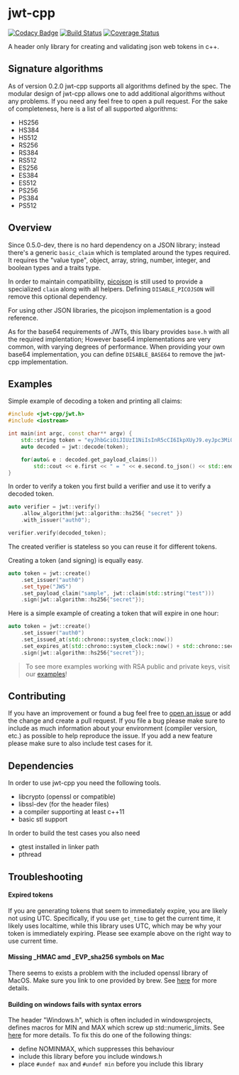 # jwt-cpp

[![Codacy Badge](https://api.codacy.com/project/badge/Grade/5f7055e294744901991fd0a1620b231d)](https://app.codacy.com/app/Thalhammer/jwt-cpp?utm_source=github.com&utm_medium=referral&utm_content=Thalhammer/jwt-cpp&utm_campaign=Badge_Grade_Settings)
[![Build Status](https://travis-ci.com/Thalhammer/jwt-cpp.svg?branch=master)](https://travis-ci.com/Thalhammer/jwt-cpp)
[![Coverage Status](https://coveralls.io/repos/github/Thalhammer/jwt-cpp/badge.svg?branch=master)](https://coveralls.io/github/Thalhammer/jwt-cpp?branch=master)

A header only library for creating and validating json web tokens in c++.

## Signature algorithms
As of version 0.2.0 jwt-cpp supports all algorithms defined by the spec. The modular design of jwt-cpp allows one to add additional algorithms without any problems. If you need any feel free to open a pull request.
For the sake of completeness, here is a list of all supported algorithms:
* HS256
* HS384
* HS512
* RS256
* RS384
* RS512
* ES256
* ES384
* ES512
* PS256
* PS384
* PS512

## Overview
Since 0.5.0-dev, there is no hard dependency on a JSON library; instead there's a generic `basic_claim` which is templated around the types required. It requires the "value type", object, array, string, number, integer, and boolean types and a traits type.

In order to maintain compatibility, [picojson](https://github.com/kazuho/picojson) is still used to provide a specialized `claim` along with all helpers. Defining `DISABLE_PICOJSON` will remove this optional dependency.

For using other JSON libraries, the picojson implementation is a good reference.

As for the base64 requirements of JWTs, this libary provides `base.h` with all the required implentation; However base64 implementations are very common, with varying degrees of performance. When providing your own base64 implementation, you can define `DISABLE_BASE64` to remove the jwt-cpp implementation.

## Examples
Simple example of decoding a token and printing all claims:
```c++
#include <jwt-cpp/jwt.h>
#include <iostream>

int main(int argc, const char** argv) {
	std::string token = "eyJhbGciOiJIUzI1NiIsInR5cCI6IkpXUyJ9.eyJpc3MiOiJhdXRoMCJ9.AbIJTDMFc7yUa5MhvcP03nJPyCPzZtQcGEp-zWfOkEE";
	auto decoded = jwt::decode(token);

	for(auto& e : decoded.get_payload_claims())
		std::cout << e.first << " = " << e.second.to_json() << std::endl;
}
```

In order to verify a token you first build a verifier and use it to verify a decoded token.
```c++
auto verifier = jwt::verify()
	.allow_algorithm(jwt::algorithm::hs256{ "secret" })
	.with_issuer("auth0");

verifier.verify(decoded_token);
```
The created verifier is stateless so you can reuse it for different tokens.

Creating a token (and signing) is equally easy.
```c++
auto token = jwt::create()
	.set_issuer("auth0")
	.set_type("JWS")
	.set_payload_claim("sample", jwt::claim(std::string("test")))
	.sign(jwt::algorithm::hs256{"secret"});
```

Here is a simple example of creating a token that will expire in one hour:

```c++
auto token = jwt::create()
	.set_issuer("auth0")
	.set_issued_at(std::chrono::system_clock::now())
	.set_expires_at(std::chrono::system_clock::now() + std::chrono::seconds{3600})
	.sign(jwt::algorithm::hs256{"secret"});
```

> To see more examples working with RSA public and private keys, visit our [examples](example)!

## Contributing
If you have an improvement or found a bug feel free to [open an issue](https://github.com/Thalhammer/jwt-cpp/issues/new) or add the change and create a pull request. If you file a bug please make sure to include as much information about your environment (compiler version, etc.) as possible to help reproduce the issue. If you add a new feature please make sure to also include test cases for it.

## Dependencies
In order to use jwt-cpp you need the following tools.
* libcrypto (openssl or compatible)
* libssl-dev (for the header files)
* a compiler supporting at least c++11
* basic stl support

In order to build the test cases you also need
* gtest installed in linker path
* pthread

## Troubleshooting
#### Expired tokens
If you are generating tokens that seem to immediately expire, you are likely not using UTC. Specifically,
if you use `get_time` to get the current time, it likely uses localtime, while this library uses UTC,
which may be why your token is immediately expiring. Please see example above on the right way to use current time.

#### Missing _HMAC amd _EVP_sha256 symbols on Mac
There seems to exists a problem with the included openssl library of MacOS. Make sure you link to one provided by brew.
See [here](https://github.com/Thalhammer/jwt-cpp/issues/6) for more details.

#### Building on windows fails with syntax errors
The header "Windows.h", which is often included in windowsprojects, defines macros for MIN and MAX which screw up std::numeric_limits.
See [here](https://github.com/Thalhammer/jwt-cpp/issues/5) for more details. To fix this do one of the following things:
* define NOMINMAX, which suppresses this behaviour
* include this library before you include windows.h
* place ```#undef max``` and ```#undef min``` before you include this library
